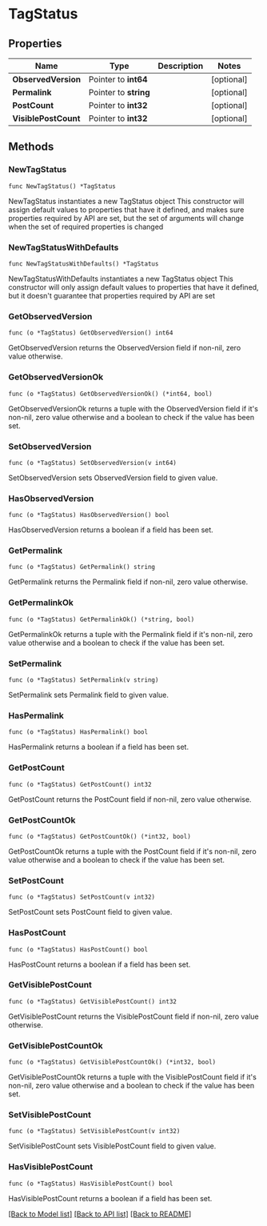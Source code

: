 # TagStatus

## Properties

Name | Type | Description | Notes
------------ | ------------- | ------------- | -------------
**ObservedVersion** | Pointer to **int64** |  | [optional] 
**Permalink** | Pointer to **string** |  | [optional] 
**PostCount** | Pointer to **int32** |  | [optional] 
**VisiblePostCount** | Pointer to **int32** |  | [optional] 

## Methods

### NewTagStatus

`func NewTagStatus() *TagStatus`

NewTagStatus instantiates a new TagStatus object
This constructor will assign default values to properties that have it defined,
and makes sure properties required by API are set, but the set of arguments
will change when the set of required properties is changed

### NewTagStatusWithDefaults

`func NewTagStatusWithDefaults() *TagStatus`

NewTagStatusWithDefaults instantiates a new TagStatus object
This constructor will only assign default values to properties that have it defined,
but it doesn't guarantee that properties required by API are set

### GetObservedVersion

`func (o *TagStatus) GetObservedVersion() int64`

GetObservedVersion returns the ObservedVersion field if non-nil, zero value otherwise.

### GetObservedVersionOk

`func (o *TagStatus) GetObservedVersionOk() (*int64, bool)`

GetObservedVersionOk returns a tuple with the ObservedVersion field if it's non-nil, zero value otherwise
and a boolean to check if the value has been set.

### SetObservedVersion

`func (o *TagStatus) SetObservedVersion(v int64)`

SetObservedVersion sets ObservedVersion field to given value.

### HasObservedVersion

`func (o *TagStatus) HasObservedVersion() bool`

HasObservedVersion returns a boolean if a field has been set.

### GetPermalink

`func (o *TagStatus) GetPermalink() string`

GetPermalink returns the Permalink field if non-nil, zero value otherwise.

### GetPermalinkOk

`func (o *TagStatus) GetPermalinkOk() (*string, bool)`

GetPermalinkOk returns a tuple with the Permalink field if it's non-nil, zero value otherwise
and a boolean to check if the value has been set.

### SetPermalink

`func (o *TagStatus) SetPermalink(v string)`

SetPermalink sets Permalink field to given value.

### HasPermalink

`func (o *TagStatus) HasPermalink() bool`

HasPermalink returns a boolean if a field has been set.

### GetPostCount

`func (o *TagStatus) GetPostCount() int32`

GetPostCount returns the PostCount field if non-nil, zero value otherwise.

### GetPostCountOk

`func (o *TagStatus) GetPostCountOk() (*int32, bool)`

GetPostCountOk returns a tuple with the PostCount field if it's non-nil, zero value otherwise
and a boolean to check if the value has been set.

### SetPostCount

`func (o *TagStatus) SetPostCount(v int32)`

SetPostCount sets PostCount field to given value.

### HasPostCount

`func (o *TagStatus) HasPostCount() bool`

HasPostCount returns a boolean if a field has been set.

### GetVisiblePostCount

`func (o *TagStatus) GetVisiblePostCount() int32`

GetVisiblePostCount returns the VisiblePostCount field if non-nil, zero value otherwise.

### GetVisiblePostCountOk

`func (o *TagStatus) GetVisiblePostCountOk() (*int32, bool)`

GetVisiblePostCountOk returns a tuple with the VisiblePostCount field if it's non-nil, zero value otherwise
and a boolean to check if the value has been set.

### SetVisiblePostCount

`func (o *TagStatus) SetVisiblePostCount(v int32)`

SetVisiblePostCount sets VisiblePostCount field to given value.

### HasVisiblePostCount

`func (o *TagStatus) HasVisiblePostCount() bool`

HasVisiblePostCount returns a boolean if a field has been set.


[[Back to Model list]](../README.md#documentation-for-models) [[Back to API list]](../README.md#documentation-for-api-endpoints) [[Back to README]](../README.md)


